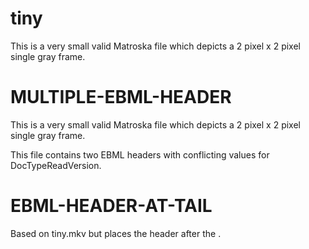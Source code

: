 # tiny

This is a very small valid Matroska file which depicts a 2 pixel x 2 pixel single gray frame.

# MULTIPLE-EBML-HEADER

This is a very small valid Matroska file which depicts a 2 pixel x 2 pixel single gray frame.

This file contains two EBML headers with conflicting values for DocTypeReadVersion.

# EBML-HEADER-AT-TAIL

Based on tiny.mkv but places the <EBML> header after the <Segment>.